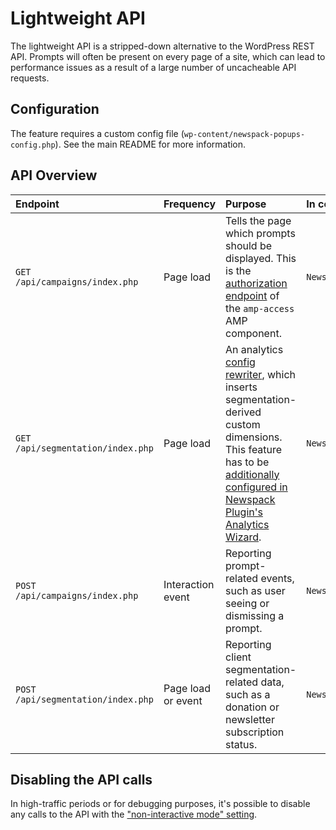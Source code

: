 # Lightweight API

The lightweight API is a stripped-down alternative to the WordPress REST API. Prompts will often be present on every page of a site, which can lead to performance issues as a result of a large number of uncacheable API requests.

## Configuration

The feature requires a custom config file (`wp-content/newspack-popups-config.php`). See the main README for more information.

## API Overview

| Endpoint | Frequency | Purpose | In codebase
| :------------- | :------------- | :------------- | :------------- |
| `GET /api/campaigns/index.php` | Page load | Tells the page which prompts should be displayed. This is the [authorization endpoint](https://amp.dev/documentation/components/amp-access/#authorization-endpoint) of the `amp-access` AMP component. | `Newspack_Popups_Inserter::insert_popups_amp_access`
| `GET /api/segmentation/index.php` | Page load | An analytics [config rewriter](https://amp.dev/documentation/components/amp-analytics/?format=websites#dynamically-rewrite-a-configuration), which inserts segmentation-derived custom dimensions. This feature has to be [additionally configured in Newspack Plugin's Analytics Wizard](https://newspack.pub/support/analytics/#a-custom-dimensions). | `Newspack_Popups_Segmentation::insert_gtag_amp_analytics`
| `POST /api/campaigns/index.php` | Interaction event | Reporting prompt-related events, such as user seeing or dismissing a prompt. | `Newspack_Popups_Model::insert_event_tracking`
| `POST /api/segmentation/index.php` | Page load or event | Reporting client segmentation-related data, such as a donation or newsletter subscription status. | `Newspack_Popups_Segmentation::insert_amp_analytics`

## Disabling the API calls

In high-traffic periods or for debugging purposes, it's possible to disable any calls to the API with the ["non-interactive mode" setting](https://newspack.pub/support/campaigns/settings/).
